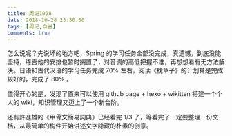 ```yaml
---
title: 周记1028
date: 2018-10-28 23:50:00
tags: [周记,自省]
comments: true
---
```


怎么说呢？先说坏的地方吧，Spring 的学习任务全部没完成，真遗憾，到底没能坚持，练吉他的安排也暂时搁置了，对音调的高低把握不准，再想想看有无方法解决。日语和古代汉语的学习任务完成 70% 左右，阅读《枕草子》的计划算是完成较好的，完成了 80% 。

值得开心的是，发现了原来可以使用 github page + hexo + wikitten 搭建一个个人的 wiki，知识管理又迈上了一个新台阶。

还有許進雄的《甲骨文簡易詞典》已经看完 1/3 了，等看完了一定要整理一份文档，从最简单的构件开始讲述文字隐藏的朴素的创意。

